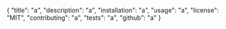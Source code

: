 {
          "title": "a",
          "description": "a",
          "installation": "a",
          "usage": "a",
          "license": "MIT",
          "contributing": "a",
          "tests": "a",
          "github": "a"
}
